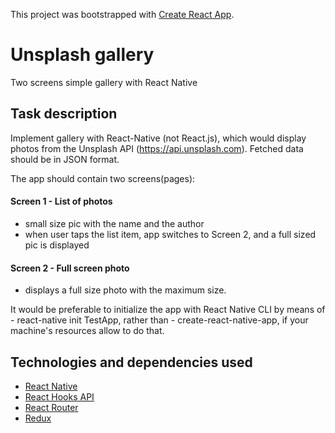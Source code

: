 This project was bootstrapped with [Create React App](https://github.com/facebook/create-react-app).

# Unsplash gallery

Two screens simple gallery with React Native

## Task description

Implement gallery with React-Native (not React.js), which would display photos
from the Unsplash API (https://api.unsplash.com). Fetched data should be in JSON format.  

The app should contain two screens(pages):  
#### Screen 1 - List of photos
- small size pic with the name and the author
- when user taps the list item, app switches to Screen 2, and a full sized pic is displayed
#### Screen 2 - Full screen photo
- displays a full size photo with the maximum size.  

It would be preferable to initialize the app with React Native CLI by means of - react-native init TestApp, rather than - create-react-native-app, if your machine's resources allow to do that.  

## Technologies and dependencies used

* [React Native](https://reactnative.dev/)
* [React Hooks API](https://reactjs.org/docs/hooks-reference.html)
* [React Router](https://reacttraining.com/react-router/)
* [Redux](https://redux.js.org/)
